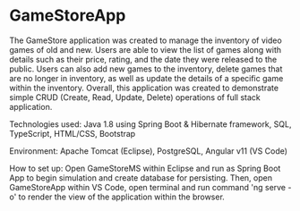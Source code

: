 # GameStoreApp
The GameStore application was created to manage the inventory of video games of old and new. Users are able to view the list of games along with details such as
their price, rating, and the date they were released to the public. Users can also add new games to the inventory, delete games that are no longer in inventory,
as well as update the details of a specific game within the inventory. Overall, this application was created to demonstrate simple CRUD (Create, Read, Update, 
Delete) operations of full stack application.

Technologies used: Java 1.8 using Spring Boot & Hibernate framework, SQL, TypeScript, HTML/CSS, Bootstrap

Environment: Apache Tomcat (Eclipse), PostgreSQL, Angular v11 (VS Code)

How to set up: Open GameStoreMS within Eclipse and run as Spring Boot App to begin simulation and create database for persisting. Then, open GameStoreApp within
VS Code, open terminal and run command 'ng serve -o' to render the view of the application within the browser.

